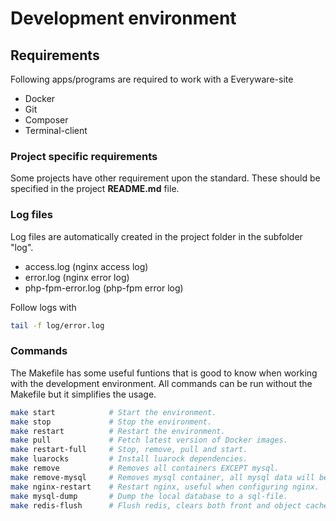 # Development environment

## Requirements

Following apps/programs are required to work with a Everyware-site

* Docker
* Git
* Composer 
* Terminal-client

### Project specific requirements

Some projects have other requirement upon the standard. These should be specified in the project **README.md** file.

### Log files

Log files are automatically created in the project folder in the subfolder "log".

* access.log \(nginx access log\)
* error.log \(nginx error log\)
* php-fpm-error.log \(php-fpm error log\)

Follow logs with

```bash
tail -f log/error.log
```

### Commands 

The Makefile has some useful funtions that is good to know when working with the development environment. All commands can be run without the Makefile but it simplifies the usage.

```bash
make start            # Start the environment.
make stop             # Stop the environment.
make restart          # Restart the environment.
make pull             # Fetch latest version of Docker images.
make restart-full     # Stop, remove, pull and start.
make luarocks         # Install luarock dependencies.
make remove           # Removes all containers EXCEPT mysql.
make remove-mysql     # Removes mysql container, all mysql data will be deleted. 
make nginx-restart    # Restart nginx, useful when configuring nginx.
make mysql-dump       # Dump the local database to a sql-file.
make redis-flush      # Flush redis, clears both front and object cache.
```

